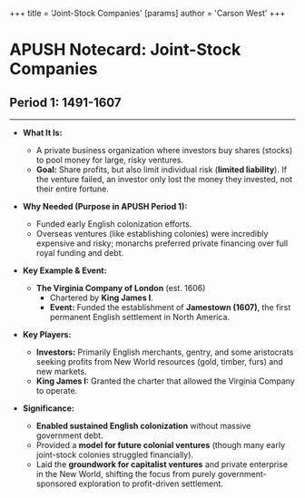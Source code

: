 +++
 title = 'Joint-Stock Companies'
[params]
	author = 'Carson West'
+++
# APUSH Notecard: Joint-Stock Companies
## Period 1: 1491-1607

---

*   **What It Is:**
    *   A private business organization where investors buy shares (stocks) to pool money for large, risky ventures.
    *   **Goal:** Share profits, but also limit individual risk (**limited liability**). If the venture failed, an investor only lost the money they invested, not their entire fortune.

*   **Why Needed (Purpose in APUSH Period 1):**
    *   Funded early English colonization efforts.
    *   Overseas ventures (like establishing colonies) were incredibly expensive and risky; monarchs preferred private financing over full royal funding and debt.

*   **Key Example & Event:**
    *   **The Virginia Company of London** (est. 1606)
        *   Chartered by **King James I**.
        *   **Event:** Funded the establishment of **Jamestown (1607)**, the first permanent English settlement in North America.

*   **Key Players:**
    *   **Investors:** Primarily English merchants, gentry, and some aristocrats seeking profits from New World resources (gold, timber, furs) and new markets.
    *   **King James I:** Granted the charter that allowed the Virginia Company to operate.

*   **Significance:**
    *   **Enabled sustained English colonization** without massive government debt.
    *   Provided a **model for future colonial ventures** (though many early joint-stock colonies struggled financially).
    *   Laid the **groundwork for capitalist ventures** and private enterprise in the New World, shifting the focus from purely government-sponsored exploration to profit-driven settlement.